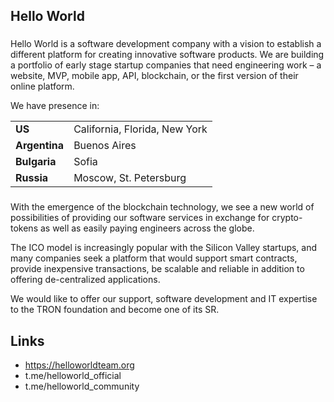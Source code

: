 ## Hello World

###
Hello World is a software development company with a vision to establish a different platform for creating innovative software products. We are building a portfolio of early stage startup companies that need engineering work – a website, MVP, mobile app, API, blockchain, or the first version of their online platform.

We have presence in:

| | |
|:--------|-------|
|**US**| California, Florida, New York |
|**Argentina**       | Buenos Aires |
|**Bulgaria** | Sofia |
|**Russia** | Moscow, St. Petersburg|

###
With the emergence of the blockchain technology, we see a new world of possibilities of providing our software services in exchange for crypto-tokens as well as easily paying engineers across the globe.

Тhe ICO model is increasingly popular with the Silicon Valley startups, and many companies seek a platform that would support smart contracts, provide inexpensive transactions, be scalable and reliable in addition to offering de-centralized applications.

We would like to offer our support, software development and IT expertise to the TRON foundation and become one of its SR.

## Links

* https://helloworldteam.org
* t.me/helloworld_official
* t.me/helloworld_community